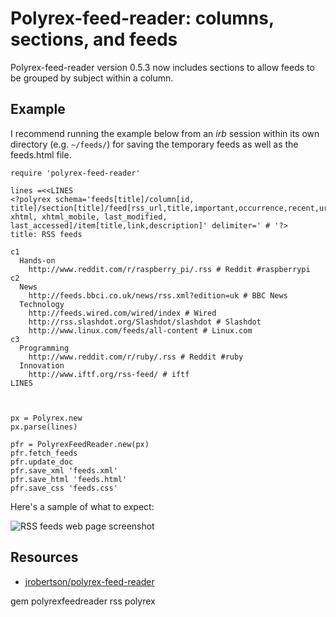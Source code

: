 # Polyrex-feed-reader: columns, sections, and feeds

Polyrex-feed-reader version 0.5.3 now includes sections to allow feeds to be grouped by subject within a column.

## Example

I recommend running the example below from an *irb* session within its own directory (e.g. `~/feeds/`) for saving the temporary feeds as well as the feeds.html file.

    require 'polyrex-feed-reader'

    lines =<<LINES
    <?polyrex schema='feeds[title]/column[id, title]/section[title]/feed[rss_url,title,important,occurrence,recent,url, xhtml, xhtml_mobile, last_modified, last_accessed]/item[title,link,description]' delimiter=' # '?>
    title: RSS feeds

    c1
      Hands-on
        http://www.reddit.com/r/raspberry_pi/.rss # Reddit #raspberrypi
    c2
      News
        http://feeds.bbci.co.uk/news/rss.xml?edition=uk # BBC News
      Technology
        http://feeds.wired.com/wired/index # Wired
        http://rss.slashdot.org/Slashdot/slashdot # Slashdot
        http://www.linux.com/feeds/all-content # Linux.com
    c3
      Programming
        http://www.reddit.com/r/ruby/.rss # Reddit #ruby
      Innovation
        http://www.iftf.org/rss-feed/ # iftf
    LINES



    px = Polyrex.new
    px.parse(lines)

    pfr = PolyrexFeedReader.new(px)
    pfr.fetch_feeds
    pfr.update_doc
    pfr.save_xml 'feeds.xml'
    pfr.save_html 'feeds.html'
    pfr.save_css 'feeds.css'

Here's a sample of what to expect:

![RSS feeds web page screenshot](http://www.jamesrobertson.eu/images/2013/dec/08/rss-feeds-screenshot.png)

## Resources

* [jrobertson/polyrex-feed-reader](https://github.com/jrobertson/polyrex-feed-reader)

gem polyrexfeedreader rss polyrex
